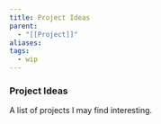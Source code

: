 ```yaml
---
title: Project Ideas
parent:
  - "[[Project]]"
aliases: 
tags:
  - wip
---
```

### Project Ideas
A list of projects I may find interesting.